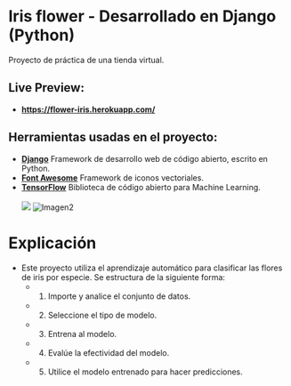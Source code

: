 # Iris flower - Desarrollado en Django (Python)
Proyecto de práctica de una tienda virtual.
## Live Preview:
- **https://flower-iris.herokuapp.com/**
## Herramientas usadas en el proyecto:
- **[Django](https://www.djangoproject.com/)**  Framework de desarrollo web de código abierto, escrito en Python.
- **[Font Awesome](https://fontawesome.com/icons?d=gallery)**  Framework de iconos vectoriales.
- **[TensorFlow](https://www.tensorflow.org/)** Biblioteca de código abierto para Machine Learning. <br> <br>
![](https://repository-images.githubusercontent.com/312633712/b9680b00-26e2-11eb-8dcd-3a87f7dbae91)
![Imagen2](https://user-images.githubusercontent.com/61950433/99163032-fa601f80-26e2-11eb-98aa-6a1cca9d7cec.PNG)
# Explicación
- Este proyecto utiliza el aprendizaje automático para clasificar las flores de iris por especie. Se estructura de la siguiente forma:
  - 1. Importe y analice el conjunto de datos.
  - 2. Seleccione el tipo de modelo.
  - 3. Entrena al modelo.
  - 4. Evalúe la efectividad del modelo.
  - 5. Utilice el modelo entrenado para hacer predicciones.
